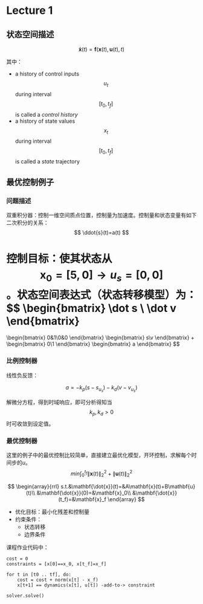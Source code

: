 # Lecture 1

## 状态空间描述

$$
\mathbf{\dot{x}}(t)=\mathbf{f}(\mathbf{x}(t), \mathbf{u}(t), t)
$$

其中：

- a history of control inputs $$u_{t}$$  during interval $$[t_0, t_f]$$ is called a *control history*
- a history of state values $$x_{t}$$  during interval $$[t_0, t_f]$$ is called a *state* trajectory

## 最优控制例子

### 问题描述

双重积分器：控制一维空间质点位置，控制量为加速度。控制量和状态变量有如下二次积分的关系：
$$
\ddot{s}(t)=a(t)
$$

控制目标：使其状态从 $$\mathbf{x}_0=[5,0]\rightarrow u_s=[0, 0]$$ 。状态空间表达式（状态转移模型）为：
$$
\begin{bmatrix}
\dot s \\ \dot v
\end{bmatrix}
=
\begin{bmatrix}
0&1\\0&0
\end{bmatrix}
\begin{bmatrix}
s\\v
\end{bmatrix}
+
\begin{bmatrix}
0\\1
\end{bmatrix}
\begin{bmatrix}
a
\end{bmatrix}
$$

### 比例控制器

线性负反馈：

$$
a=-k_p(s-s_{u_s})-k_d(v-v_{u_s})
$$

解微分方程，得到时域响应，即可分析得知当 $$k_p,k_d \gt 0 $$ 时可收敛到设定值。

### 最优控制器

这里的例子中的最优控制比较简单，直接建立最优化模型，开环控制，求解每个时间步的$u$。
$$
min\int_0^{t_f}{\lVert\mathbf{x}(t)\rVert_2^2 +\lVert\mathbf{u}(t)\rVert_2^2}
$$

$$
\begin{array}{rrl}
s.t.&\mathbf{\dot{x}}(t)=&A\mathbf{x}(t)+B\mathbf{u}(t)\\
&\mathbf{\dot{x}}(0)=&\mathbf{x}_0\\
&\mathbf{\dot{x}}(t_f)=&\mathbf{x}_f
\end{array}
$$

- 优化目标：最小化残差和控制量
- 约束条件：
  - 状态转移
  - 边界条件

课程作业代码中：

```
cost = 0
constraints = [x[0]==x_0, x[t_f]=x_f]

for t in [t0 .. tf], do:
	cost = cost + norm(x[t] - x_f)
	x[t+1] == dynamics(x[t], u[t]) -add-to-> constraint

solver.solve()
```
